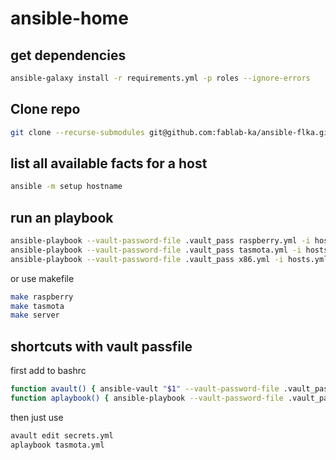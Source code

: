 # ansible-home

## get dependencies
```` bash
ansible-galaxy install -r requirements.yml -p roles --ignore-errors
````
## Clone repo
```` bash
git clone --recurse-submodules git@github.com:fablab-ka/ansible-flka.git
````
## list all available facts for a host
```` bash
ansible -m setup hostname
````
## run an playbook
```` bash
ansible-playbook --vault-password-file .vault_pass raspberry.yml -i hosts.yml
ansible-playbook --vault-password-file .vault_pass tasmota.yml -i hosts.yml
ansible-playbook --vault-password-file .vault_pass x86.yml -i hosts.yml 
````
or use makefile
```` bash
make raspberry
make tasmota
make server
````

## shortcuts with vault passfile
first add to bashrc
```` bash
function avault() { ansible-vault "$1" --vault-password-file .vault_pass "$2";}
function aplaybook() { ansible-playbook --vault-password-file .vault_pass -i hosts.yml "$@";}
````
then just use
```` bash
avault edit secrets.yml
aplaybook tasmota.yml
````